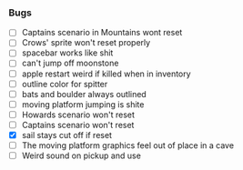 ### Bugs

* [ ] Captains scenario in Mountains wont reset 
* [ ] Crows' sprite won't reset properly
* [ ] spacebar works like shit
* [ ] can't jump off moonstone
* [ ] apple restart weird if killed when in inventory
* [ ] outline color for spitter
* [ ] bats and boulder always outlined
* [ ] moving platform jumping is shite
* [ ] Howards scenario won't reset
* [ ] Captains scenario won't reset
* [x] sail stays cut off if reset
* [ ] The moving platform graphics feel out of place in a cave
* [ ] Weird sound on pickup and use